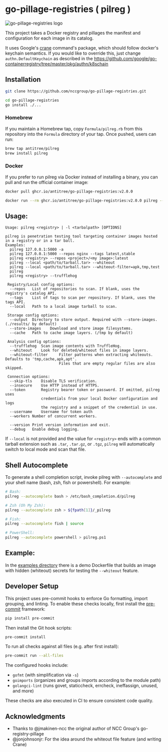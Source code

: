 # go-pillage-registries ( pilreg )

![go-pillage-registries logo](images/logo-small.png)

This project takes a Docker registry and pillages the manifest and configuration for each image in its catalog.

It uses Google's [crane](https://github.com/google/go-containerregistry/blob/master/cmd/crane/doc/crane.md) command's package, which should follow docker's keychain semantics.
If you would like to override this, just change `authn.DefaultKeychain` as described in the <https://github.com/google/go-containerregistry/tree/master/pkg/authn/k8schain>

## Installation

```bash
git clone https://github.com/nccgroup/go-pillage-registries.git

cd go-pillage-registries
go install ./...

```

### Homebrew

If you maintain a Homebrew tap, copy `Formula/pilreg.rb` from this
repository into the `Formula` directory of your tap. Once pushed, users can
run:

```bash
brew tap antitree/pilreg
brew install pilreg
```

### Docker

If you prefer to run pilreg via Docker instead of installing a binary, you
can pull and run the official container image:

```bash
docker pull ghcr.io/antitree/go-pillage-registries:v2.0.0

docker run --rm ghcr.io/antitree/go-pillage-registries:v2.0.0 pilreg --help
```

## Usage:

```
Usage: pilreg <registry> | -l <tarbalpath> [OPTIONS]

pilreg is penetration testing tool targeting container images hosted in a registry or in a tar ball.
Examples:
  pilreg 127.0.0.1:5000 -a
  pilreg 127.0.0.1:5000 --repos nginx --tags latest,stable
  pilreg <registry> --repos <project>/<my image>:latest
  pilreg --local <path/to/tarball.tar> --whiteout
  pilreg --local <path/to/tarball.tar> --whiteout-filter=apk,tmp,test
  pilreg 
  pilreg <registry> --trufflehog

 Registry/Local config options:
  --repos	List of repositories to scan. If blank, uses the registry's catalog API.
  --tags	List of tags to scan per repository. If blank, uses the tags API.
  --local	Path to a local image tarball to scan.

 Storage config options:
  --output	Directory to store output. Required with --store-images.(./results/ by default)
  --store-images	Download and store image filesystems.
  --cache	Path to cache image layers. (/tmp by default)

 Analysis config options:
  --trufflehog	Scan image contents with TruffleHog.
  --whiteout	Look for deleted/whiteout files in image layers.
  --whiteout-filter     Filter patterns when extracting whiteouts. Defaults to 'tmp,cache,apk,apt'.
                        Files that are empty regular files are also skipped.

 Connection options:
  --skip-tls	Disable TLS verification.
  --insecure	Use HTTP instead of HTTPS.
  --token       Registry bearer token or password. If omitted, pilreg uses
                credentials from your local Docker configuration and logs
                the registry and a snippet of the credential in use.
  --username	Username for token auth
  --workers	Number of concurrent workers.

  --version	Print version information and exit.
  --debug	Enable debug logging.
```
If `--local` is not provided and the value for `<registry>` ends with a common tarball extension such as `.tar`, `.tar.gz`, or `.tgz`, `pilreg` will automatically switch to local mode and scan that file.

## Shell Autocomplete

To generate a shell completion script, invoke pilreg with `--autocomplete` and your shell name (bash, zsh, fish or powershell). For example:

```bash
# Bash:
pilreg --autocomplete bash > /etc/bash_completion.d/pilreg

# Zsh (Oh My Zsh):
pilreg --autocomplete zsh > ${fpath[1]}/_pilreg

# Fish:
pilreg --autocomplete fish | source

# PowerShell:
pilreg --autocomplete powershell > pilreg.ps1
```

## Example:

In the [examples directory](docs/examples/) there is a demo Dockerfile that builds an image
with hidden (whiteout) secrets for testing the `--whiteout` feature.

## Developer Setup

This project uses pre-commit hooks to enforce Go formatting, import grouping, and linting.
To enable these checks locally, first install the [pre-commit](https://pre-commit.com/) framework:

```bash
pip install pre-commit
```

Then install the Git hook scripts:

```bash
pre-commit install
```

To run all checks against all files (e.g. after first install):

```bash
pre-commit run --all-files
```

The configured hooks include:
- `gofmt` (with simplification via `-s`)
- `goimports` (organizes and groups imports according to the module path)
- `golangci-lint` (runs govet, staticcheck, errcheck, ineffassign, unused, and more)

These checks are also executed in CI to ensure consistent code quality.

## Acknowledgments
* Thanks to @jmakinen-ncc the original author of NCC Group's go-registry-pillage
* @jonjohnsonjr: For the idea around the whiteout file feature (and writing Crane)
